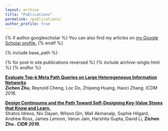```yaml
---
layout: archive
title: "Publications"
permalink: /publications/
author_profile: true
---
```


{% if author.googlescholar %}
  You can also find my articles on <u><a href="{{author.googlescholar}}">my Google Scholar profile</a>.</u>
{% endif %}

{% include base_path %}

{% for post in site.publications reversed %}
  {% include archive-single.html %}
{% endfor %}


<b>[Evaluate Top-k Meta Path Queries on Large Heterogeneous Information Networks](http://littlepig2013.github.com/files/top-k.pdf)</b> <br>
 <b>Zichen Zhu</b>, Reynold Cheng, Loc Do, Zhipeng Huang, Haoci Zhang. <i> ICDM 2018.</i>

<b>[Design Continuums and the Path Toward Self-Designing Key-Value Stores that Know and Learn. ]() </b> <br>
Stratos Idreos, Niv Dayan, Wilson Qin, Mali Akmanalp, Sophie Hilgard, Andrew Ross, James Lennon, Varun Jain, Harshita Gupta, David Li, <b> Zichen Zhu <b> .  <i> CIDR 2019.</i>
